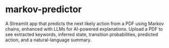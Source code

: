 # markov-predictor
A Streamlit app that predicts the next likely action from a PDF using Markov chains, enhanced with LLMs for AI-powered explanations. Upload a PDF to see extracted keywords, inferred state, transition probabilities, predicted action, and a natural-language summary.
